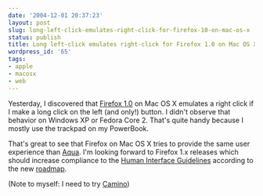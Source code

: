 ```yaml
---
date: '2004-12-01 20:37:23'
layout: post
slug: long-left-click-emulates-right-click-for-firefox-10-on-mac-os-x
status: publish
title: Long left-click emulates right-click for Firefox 1.0 on Mac OS X
wordpress_id: '65'
tags:
- apple
- macosx
- web
---
```


Yesterday, I discovered that [Firefox 1.0](http://www.mozilla.org/products/firefox/) on Mac OS X emulates a right click if I make a long click on the left (and only!) button. I didn't observe that behavior on Windows XP or Fedora Core 2. That's quite handy because I mostly use the trackpad on my PowerBook.  

That's great to see that Firefox on Mac OS X tries to provide the same user experience than [Aqua](http://www.apple.com/macosx/features/aqua/). I'm looking forward to Firefox 1.x releases which should increase compliance to the [
Human Interface Guidelines](http://developer.apple.com/documentation/UserExperience/Conceptual/OSXHIGuidelines/index.html) according to the new [roadmap](http://www.mozilla.org/projects/firefox/roadmap.html).




(Note to myself: I need to try [Camino](http://www.mozilla.org/products/camino/))
